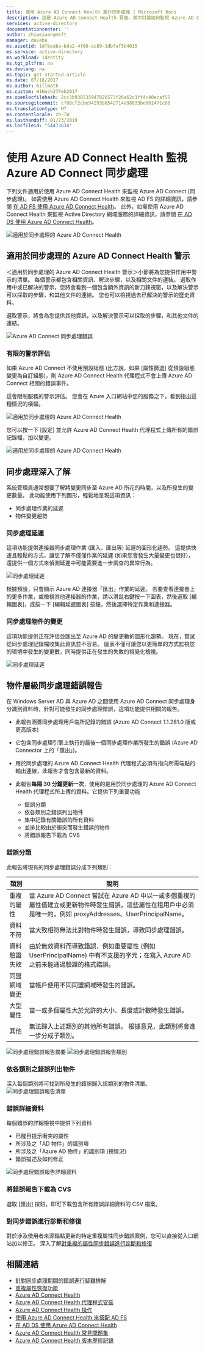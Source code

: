```yaml
---
title: 使用 Azure AD Connect Health 進行同步處理 | Microsoft Docs
description: 這是 Azure AD Connect Health 頁面，其中討論如何監視 Azure AD Connect 同步處理。
services: active-directory
documentationcenter: ''
author: zhiweiwangmsft
manager: daveba
ms.assetid: 1dfbeaba-bda2-4f68-ac89-1dbfaf5b4015
ms.service: active-directory
ms.workload: identity
ms.tgt_pltfrm: na
ms.devlang: na
ms.topic: get-started-article
ms.date: 07/18/2017
ms.author: billmath
ms.custom: H1Hack27Feb2017
ms.openlocfilehash: 2cc3b938535947826573f26a62c1ff4c40ecaf55
ms.sourcegitcommit: cf88cf2cbe94293b0542714a98833be001471c08
ms.translationtype: HT
ms.contentlocale: zh-TW
ms.lasthandoff: 01/23/2019
ms.locfileid: "54473634"
---
```

# <a name="monitor-azure-ad-connect-sync-with-azure-ad-connect-health"></a>使用 Azure AD Connect Health 監視 Azure AD Connect 同步處理
下列文件適用於使用 Azure AD Connect Health 來監視 Azure AD Connect (同步處理)。  如需使用 Azure AD Connect Health 來監視 AD FS 的詳細資訊，請參閱 [在 AD FS 使用 Azure AD Connect Health](how-to-connect-health-adfs.md)。 此外，如需使用 Azure AD Connect Health 來監視 Active Directory 網域服務的詳細資訊，請參閱 [在 AD DS 使用 Azure AD Connect Health](how-to-connect-health-adds.md)。

![適用於同步處理的 Azure AD Connect Health](./media/how-to-connect-health-sync/syncsnapshot.png)

## <a name="alerts-for-azure-ad-connect-health-for-sync"></a>適用於同步處理的 Azure AD Connect Health 警示
＜適用於同步處理的 Azure AD Connect Health 警示＞小節將為您提供作用中警示的清單。 每個警示都包含相關資訊、解決步驟，以及相關文件的連結。 選取作用中或已解決的警示，您將會看到一個包含額外資訊的新刀鋒視窗，以及解決警示可以採取的步驟，和其他文件的連結。 您也可以檢視過去已解決的警示的歷史資料。

選取警示，將會為您提供其他資訊，以及解決警示可以採取的步驟，和其他文件的連結。

![Azure AD Connect 同步處理錯誤](./media/how-to-connect-health-sync/alert.png)

### <a name="limited-evaluation-of-alerts"></a>有限的警示評估
如果 Azure AD Connect 不使用預設組態 (比方說，如果 [屬性篩選] 從預設組態變更為自訂組態)，則 Azure AD Connect Health 代理程式不會上傳 Azure AD Connect 相關的錯誤事件。

這會限制服務的警示評估。 您會在 Azure 入口網站中您的服務之下，看到指出這種情況的橫幅。

![適用於同步處理的 Azure AD Connect Health](./media/how-to-connect-health-sync/banner.png)

您可以按一下 [設定] 並允許 Azure AD Connect Health 代理程式上傳所有的錯誤記錄檔，加以變更。

![適用於同步處理的 Azure AD Connect Health](./media/how-to-connect-health-sync/banner2.png)

## <a name="sync-insight"></a>同步處理深入了解
系統管理員通常想要了解將變更同步至 Azure AD 所花的時間，以及所發生的變更數量。 此功能使用下列圖形，輕鬆地呈現這項資訊：   

* 同步處理作業的延遲
* 物件變更趨勢

### <a name="sync-latency"></a>同步處理延遲
這項功能提供連接器同步處理作業 (匯入、匯出等) 延遲的圖形化趨勢。  這提供快速且輕鬆的方式，讓您了解不僅僅作業的延遲 (如果您會發生大量變更也很好)，還提供一個方式來偵測延遲中可能需要進一步調查的異常行為。

![同步處理延遲](./media/how-to-connect-health-sync/synclatency02.png)

根據預設，只會顯示 Azure AD 連接器「匯出」作業的延遲。  若要查看連接器上的更多作業，或檢視其他連接器的作業，請以滑鼠右鍵按一下圖表，然後選取 [編輯圖表]，或按一下 [編輯延遲圖表] 按鈕，然後選擇特定作業和連接器。

### <a name="sync-object-changes"></a>同步處理物件的變更
這項功能提供正在評估並匯出至 Azure AD 的變更數的圖形化趨勢。  現在，嘗試從同步處理記錄檔收集此資訊並不容易。  圖表不僅可讓您以更簡單的方式監視您的環境中發生的變更數，同時提供正在發生的失敗的視覺化檢視。

![同步處理延遲](./media/how-to-connect-health-sync/syncobjectchanges02.png)

## <a name="object-level-synchronization-error-report"></a>物件層級同步處理錯誤報告
在 Windows Server AD 與 Azure AD 之間使用 Azure AD Connect 同步處理身分識別資料時，針對可能發生的同步處理錯誤，這項功能提供相關的報告。

* 此報告涵蓋同步處理用戶端所記錄的錯誤 (Azure AD Connect 1.1.281.0 版或更高版本)
* 它包含同步處理引擎上執行的最後一個同步處理作業所發生的錯誤 (Azure AD Connector 上的「匯出」)。
* 用於同步處理的 Azure AD Connect Health 代理程式必須有指向所需端點的輸出連線，此報告才會包含最新的資料。
* 此報告**每隔 30 分鐘更新一次**，使用的是用於同步處理的 Azure AD Connect Health 代理程式所上傳的資料。它提供下列重要功能

  * 錯誤分類
  * 依各類別之錯誤列出物件
  * 集中記錄有關錯誤的所有資料
  * 並排比較由於衝突而發生錯誤的物件
  * 將錯誤報告下載為 CVS

### <a name="categorization-of-errors"></a>錯誤分類
此報告將現有的同步處理錯誤分成下列類別︰

| 類別 | 說明 |
| --- | --- |
| 重複的屬性 |當 Azure AD Connect 嘗試在 Azure AD 中以一或多個重複的屬性值建立或更新物件時發生錯誤，這些屬性在租用戶中必須是唯一的，例如 proxyAddresses、UserPrincipalName。 |
| 資料不符 |當大致相符無法比對物件時發生錯誤，導致同步處理錯誤。 |
| 資料驗證失敗 |由於無效資料而導致錯誤，例如重要屬性 (例如 UserPrincipalName) 中有不支援的字元；在寫入 Azure AD 之前未能通過驗證的格式錯誤。 |
| 同盟網域變更 | 當帳戶使用不同同盟網域時發生的錯誤。 |
| 大型屬性 |當一或多個屬性大於允許的大小、長度或計數時發生錯誤。 |
| 其他 |無法歸入上述類別的其他所有錯誤。 根據意見，此類別將會進一步分成子類別。 |

![同步處理錯誤報告摘要](./media/how-to-connect-health-sync/errorreport01.png)
![同步處理錯誤報告類別](./media/how-to-connect-health-sync/SyncErrorByTypes.PNG)

### <a name="list-of-objects-with-error-per-category"></a>依各類別之錯誤列出物件
深入每個類別將可找到所發生的錯誤歸入該類別的物件清單。
![同步處理錯誤報告清單](./media/how-to-connect-health-sync/errorreport03.png)

### <a name="error-details"></a>錯誤詳細資料
每個錯誤的詳細檢視中提供下列資料

* 已醒目提示衝突的屬性
* 所涉及之「AD 物件」的識別項
* 所涉及之「Azure AD 物件」的識別項 (視情況)
* 錯誤描述及如何修正

![同步處理錯誤報告詳細資料](./media/how-to-connect-health-sync/duplicateAttributeSyncError.png)

### <a name="download-the-error-report-as-csv"></a>將錯誤報告下載為 CVS
選取 [匯出] 按鈕，即可下載包含所有錯誤詳細資料的 CSV 檔案。

### <a name="diagnose-and-remediate-sync-errors"></a>對同步錯誤進行診斷和修復 
對於涉及使用者來源錨點更新的特定重複屬性同步錯誤案例，您可以直接從入口網站加以修正。 深入了解[對重複的屬性同步錯誤進行診斷和修復](how-to-connect-health-diagnose-sync-errors.md)

## <a name="related-links"></a>相關連結
* [針對同步處理期間的錯誤進行疑難排解](tshoot-connect-sync-errors.md)
* [重複屬性恢復功能](how-to-connect-syncservice-duplicate-attribute-resiliency.md)
* [Azure AD Connect Health](whatis-hybrid-identity-health.md)
* [Azure AD Connect Health 代理程式安裝](how-to-connect-health-agent-install.md)
* [Azure AD Connect Health 操作](how-to-connect-health-operations.md)
* [使用 Azure AD Connect Health 來搭配 AD FS](how-to-connect-health-adfs.md)
* [在 AD DS 使用 Azure AD Connect Health](how-to-connect-health-adds.md)
* [Azure AD Connect Health 常見問題集](reference-connect-health-faq.md)
* [Azure AD Connect Health 版本歷程記錄](reference-connect-health-version-history.md)
